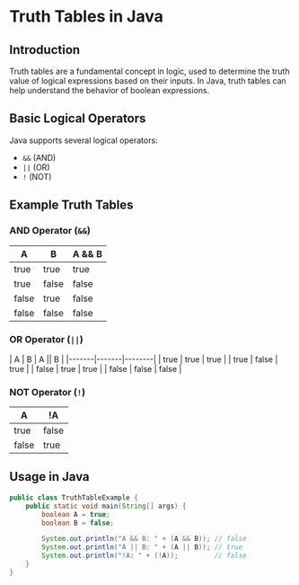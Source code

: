 # Truth Tables in Java

## Introduction

Truth tables are a fundamental concept in logic, used to determine the truth value of logical expressions based on their inputs. In Java, truth tables can help understand the behavior of boolean expressions.

## Basic Logical Operators

Java supports several logical operators:

- `&&` (AND)
- `||` (OR)
- `!` (NOT)

## Example Truth Tables

### AND Operator (`&&`)

| A     | B     | A && B |
|-------|-------|--------|
| true  | true  | true   |
| true  | false | false  |
| false | true  | false  |
| false | false | false  |

### OR Operator (`||`)

| A     | B     | A || B |
|-------|-------|--------|
| true  | true  | true   |
| true  | false | true   |
| false | true  | true   |
| false | false | false  |

### NOT Operator (`!`)

| A     | !A    |
|-------|-------|
| true  | false |
| false | true  |

## Usage in Java

```java
public class TruthTableExample {
    public static void main(String[] args) {
        boolean A = true;
        boolean B = false;

        System.out.println("A && B: " + (A && B)); // false
        System.out.println("A || B: " + (A || B)); // true
        System.out.println("!A: " + (!A));         // false
    }
}
```
